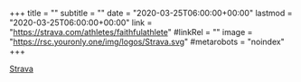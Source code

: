 +++
title = ""
subtitle = ""
date = "2020-03-25T06:00:00+00:00"
lastmod = "2020-03-25T06:00:00+00:00"
link = "https://strava.com/athletes/faithfulathlete"
#linkRel = ""
image = "https://rsc.youronly.one/img/logos/Strava.svg"
#metarobots = "noindex"
+++

[Strava](https://strava.com/athletes/faithfulathlete "Strava")
